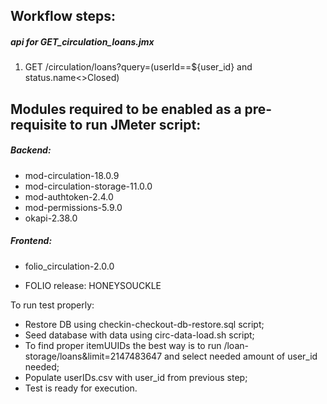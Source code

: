 ## Workflow steps:

##### api for GET_circulation_loans.jmx
1. GET /circulation/loans?query=(userId==${user_id} and status.name<>Closed)



## Modules required to be enabled as a pre-requisite to run JMeter script:
##### Backend:
- mod-circulation-18.0.9
- mod-circulation-storage-11.0.0
- mod-authtoken-2.4.0
- mod-permissions-5.9.0
- okapi-2.38.0
##### Frontend:
- folio_circulation-2.0.0

- FOLIO release: HONEYSOUCKLE

To run test properly:
- Restore DB using checkin-checkout-db-restore.sql script;
- Seed database with data using circ-data-load.sh script;
- To find proper itemUUIDs the best way is to run  /loan-storage/loans&limit=2147483647 and select needed amount of user_id needed;
- Populate userIDs.csv with user_id from previous step;
- Test is ready for execution.